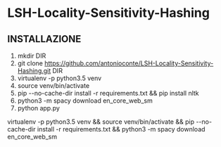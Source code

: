 # LSH-Locality-Sensitivity-Hashing

## INSTALLAZIONE

1. mkdir DIR 
2. git clone https://github.com/antonioconte/LSH-Locality-Sensitivity-Hashing.git DIR
3. virtualenv -p python3.5 venv
4. source venv/bin/activate
5. pip --no-cache-dir install -r requirements.txt && pip install nltk
6. python3 -m spacy download en_core_web_sm
7. python app.py

virtualenv -p python3.5 venv && source venv/bin/activate && pip --no-cache-dir install -r requirements.txt && python3 -m spacy download en_core_web_sm 

